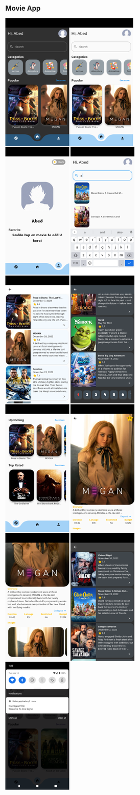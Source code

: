 <h2>Movie App</h2>

<img src="https://github.com/Abed-Dradkh/Movie-App/blob/main/Images/Screenshot_1674939971.png" width="200" height="400" /><img src="https://github.com/Abed-Dradkh/Movie-App/blob/main/Images/Screenshot_1674939948.png" width="200" height="400" />
<img src="https://github.com/Abed-Dradkh/Movie-App/blob/main/Images/Screenshot_1674939963.png" width="200" height="400" />
<img src="https://github.com/Abed-Dradkh/Movie-App/blob/main/Images/Screenshot_1674939998.png" width="200" height="400" />
<img src="https://github.com/Abed-Dradkh/Movie-App/blob/main/Images/Screenshot_1674940004.png" width="200" height="400" />
<img src="https://github.com/Abed-Dradkh/Movie-App/blob/main/Images/Screenshot_1674939981.png" width="200" height="400" />
<img src="https://github.com/Abed-Dradkh/Movie-App/blob/main/Images/Screenshot_1674939959.png" width="200" height="400" />
<img src="https://github.com/Abed-Dradkh/Movie-App/blob/main/Images/Screenshot_1674940361.png" width="200" height="400" />
<img src="https://github.com/Abed-Dradkh/Movie-App/blob/main/Images/Screenshot_1674940391.png" width="200" height="400" />
<img src="https://github.com/Abed-Dradkh/Movie-App/blob/main/Images/Screenshot_1674939990.png" width="200" height="400" />
<img src="https://github.com/Abed-Dradkh/Movie-App/blob/main/Images/Screenshot_1678793304.png" width="200" height="400" />
